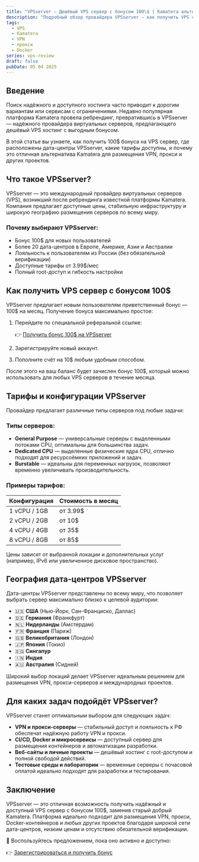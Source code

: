 ```yaml
---
title: "VPSserver — Дешёвый VPS сервер с бонусом 100\$ | Kamatera альтернатива"
description: "Подробный обзор провайдера VPSserver — как получить VPS с бонусом 100\$, дешёвые тарифы и лучшие локации для VPN, прокси и CI/CD."
tags:
  - VPS
  - Kamatera
  - VPN
  - прокси
  - Docker
series: vps-review
draft: false
pubDate: 05 04 2025
---
```


## Введение

Поиск надёжного и доступного хостинга часто приводит к дорогим вариантам или сервисам с ограничениями. Недавно популярная платформа Kamatera провела ребрендинг, превратившись в VPSserver — надёжного провайдера виртуальных серверов, предлагающего дешёвый VPS хостинг с выгодным бонусом.

В этой статье вы узнаете, как получить 100\$ бонуса на VPS сервер, где расположены дата-центры VPSserver, какие тарифы доступны, и почему это отличная альтернатива Kamatera для размещения VPN, прокси и других проектов.

## Что такое VPSserver?

VPSserver — это международный провайдер виртуальных серверов (VPS), возникший после ребрендинга известной платформы Kamatera. Компания предлагает доступные цены, стабильную инфраструктуру и широкую географию размещения серверов по всему миру.

### Почему выбирают VPSserver:

* Бонус 100\$ для новых пользователей
* Более 20 дата-центров в Европе, Америке, Азии и Австралии
* Лояльность к пользователям из России (без обязательной верификации)
* Доступные тарифы от 3.99\$/мес
* Полный root-доступ и гибкость настройки

## Как получить VPS сервер с бонусом 100\$

VPSserver предлагает новым пользователям приветственный бонус — 100\$ на месяц. Получение бонуса максимально простое:

1. Перейдите по специальной реферальной ссылке:

   👉 [Получить бонус 100\$ на VPSserver](https://go.cloudwm.com/visit/?bta=36601&brand=vpsserver)

2. Зарегистрируйте новый аккаунт.

3. Пополните счёт на 10\$ любым удобным способом.

После этого на ваш баланс будет зачислен бонус 100\$, который можно использовать для любых VPS серверов в течение месяца.

## Тарифы и конфигурации VPSserver

Провайдер предлагает различные типы серверов под любые задачи:

### Типы серверов:

* **General Purpose** — универсальные серверы с выделенными потоками CPU, оптимальны для большинства задач.
* **Dedicated CPU** — выделенные физические ядра CPU, отлично подходят для ресурсоёмких приложений и задач.
* **Burstable** — идеальны для переменных нагрузок, позволяют временно увеличивать производительность.

### Примеры тарифов:

| Конфигурация | Стоимость в месяц |
| ------------ | ----------------- |
| 1 vCPU / 1GB | от 3.99\$         |
| 2 vCPU / 2GB | от 10\$           |
| 4 vCPU / 4GB | от 35\$           |
| 8 vCPU / 8GB | от 85\$           |

Цены зависят от выбранной локации и дополнительных услуг (например, IPv6 или увеличенное дисковое пространство).

## География дата-центров VPSserver

Дата-центры VPSserver представлены по всему миру, что позволяет выбрать сервер максимально близко к целевой аудитории:

* 🇺🇸 **США** (Нью-Йорк, Сан-Франциско, Даллас)
* 🇩🇪 **Германия** (Франкфурт)
* 🇳🇱 **Нидерланды** (Амстердам)
* 🇫🇷 **Франция** (Париж)
* 🇬🇧 **Великобритания** (Лондон)
* 🇯🇵 **Япония** (Токио)
* 🇸🇬 **Сингапур**
* 🇮🇳 **Индия**
* 🇦🇺 **Австралия** (Сидней)

Широкий выбор локаций делает VPSserver идеальным решением для размещения VPN, прокси-серверов и международных проектов.

## Для каких задач подойдёт VPSserver?

VPSserver станет оптимальным выбором для следующих задач:

* **VPN и прокси-серверы** — стабильный доступ и лояльность к РФ обеспечат надёжную работу VPN и прокси.
* **CI/CD, Docker и микросервисы** — доступный сервер для размещения контейнеров и автоматизации разработки.
* **Веб-сайты и личные проекты** — дешёвый хостинг с root-доступом и полной свободой действий.
* **Тестовые среды и лаборатории** — временные серверы с почасовой оплатой идеально подходят для разработки и тестирования.

## Заключение

VPSserver — это отличная возможность получить надёжный и доступный VPS сервер с бонусом 100\$, заменив старый добрый Kamatera. Платформа идеально подходит для размещения VPN, прокси, Docker-контейнеров и любых других проектов благодаря широкой сети дата-центров, низким ценам и отсутствию обязательной верификации.

🎯 Воспользуйтесь предложением, пока оно активно и доступно:

👉 [Зарегистрироваться и получить бонус](https://go.cloudwm.com/visit/?bta=36601&brand=vpsserver)
